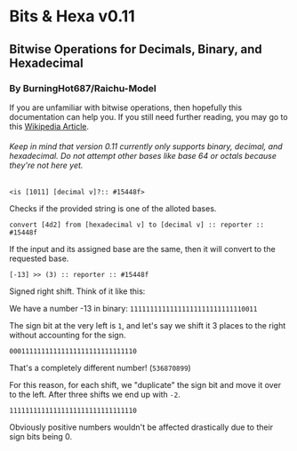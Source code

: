 # Bits & Hexa v0.11
## Bitwise Operations for Decimals, Binary, and Hexadecimal
### By BurningHot687/Raichu-Model

If you are unfamiliar with bitwise operations, then hopefully this documentation can help you. If you still need further reading, you may go to this [Wikipedia Article](https://en.wikipedia.org/wiki/Bitwise_operation).

###### Keep in mind that version 0.11 currently only supports binary, decimal, and hexadecimal. Do not attempt other bases like base 64 or octals because they're not here yet.

```scratch
<is [1011] [decimal v]?:: #15448f>
```

Checks if the provided string is one of the alloted bases.

```scratch
convert [4d2] from [hexadecimal v] to [decimal v] :: reporter :: #15448f
```

If the input and its assigned base are the same, then it will convert to the requested base.

```scratch
[-13] >> (3) :: reporter :: #15448f
```

Signed right shift. Think of it like this:

We have a number -13 in binary:
`11111111111111111111111111110011`

The sign bit at the very left is `1`, and let's say we shift it 3 places to the right without accounting for the sign.

`00011111111111111111111111111110`

That's a completely different number! (`536870899`)

For this reason, for each shift, we "duplicate" the sign bit and move it over to the left. After three shifts we end up with `-2`.

`11111111111111111111111111111110`

Obviously positive numbers wouldn't be affected drastically due to their sign bits being 0.
